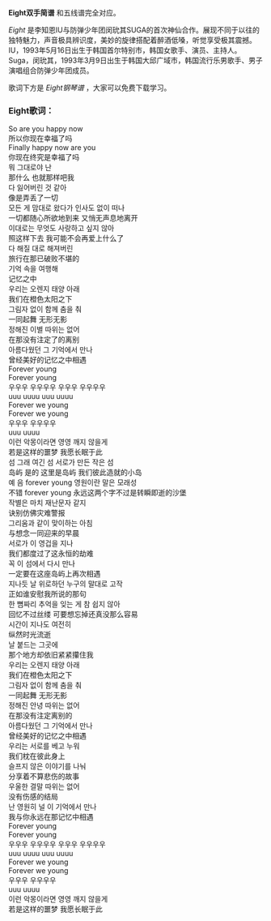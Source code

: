 

**Eight双手简谱** 和五线谱完全对应。

_Eight_
是李知恩IU与防弹少年团闵玧其SUGA的首次神仙合作。展现不同于以往的独特魅力，声音极具辨识度，美妙的旋律搭配着醉酒低嗓，听觉享受极其震撼。IU，1993年5月16日出生于韩国首尔特别市，韩国女歌手、演员、主持人。Suga，闵玧其，1993年3月9日出生于韩国大邱广域市，韩国流行乐男歌手、男子演唱组合防弹少年团成员。

歌词下方是 _Eight钢琴谱_ ，大家可以免费下载学习。

### Eight歌词：

So are you happy now  
所以你现在幸福了吗  
Finally happy now are you  
你现在终究是幸福了吗  
뭐 그대로야 난  
那什么 也就那样吧我  
다 잃어버린 것 같아  
像是弄丢了一切  
모든 게 맘대로 왔다가 인사도 없이 떠나  
一切都随心所欲地到来 又悄无声息地离开  
이대로는 무엇도 사랑하고 싶지 않아  
照这样下去 我可能不会再爱上什么了  
다 해질 대로 해져버린  
旅行在那已破败不堪的  
기억 속을 여행해  
记忆之中  
우리는 오렌지 태양 아래  
我们在橙色太阳之下  
그림자 없이 함께 춤을 춰  
一同起舞 无形无影  
정해진 이별 따위는 없어  
在那没有注定了的离别  
아름다웠던 그 기억에서 만나  
曾经美好的记忆之中相遇  
Forever young  
Forever young  
우우우 우우우우 우우우 우우우우  
uuu uuuu uuu uuuu  
Forever we young  
Forever we young  
우우우 우우우우  
uuu uuuu  
이런 악몽이라면 영영 깨지 않을게  
若是这样的噩梦 我愿长眠于此  
섬 그래 여긴 섬 서로가 만든 작은 섬  
岛屿 是的 这里是岛屿 我们彼此造就的小岛  
예 음 forever young 영원이란 말은 모래성  
不错 forever young 永远这两个字不过是转瞬即逝的沙堡  
작별은 마치 재난문자 같지  
诀别仿佛灾难警报  
그리움과 같이 맞이하는 아침  
与想念一同迎来的早晨  
서로가 이 영겁을 지나  
我们都度过了这永恒的劫难  
꼭 이 섬에서 다시 만나  
一定要在这座岛屿上再次相遇  
지나듯 날 위로하던 누구의 말대로 고작  
正如谁安慰我所说的那句  
한 뼘짜리 추억을 잊는 게 참 쉽지 않아  
回忆不过丝缕 可要想忘掉还真没那么容易  
시간이 지나도 여전히  
纵然时光流逝  
날 붙드는 그곳에  
那个地方却依旧紧紧攥住我  
우리는 오렌지 태양 아래  
我们在橙色太阳之下  
그림자 없이 함께 춤을 춰  
一同起舞 无形无影  
정해진 안녕 따위는 없어  
在那没有注定离别的  
아름다웠던 그 기억에서 만나  
曾经美好的记忆之中相遇  
우리는 서로를 베고 누워  
我们枕在彼此身上  
슬프지 않은 이야기를 나눠  
分享着不算悲伤的故事  
우울한 결말 따위는 없어  
没有伤感的结局  
난 영원히 널 이 기억에서 만나  
我与你永远在那记忆中相遇  
Forever young  
Forever young  
우우우 우우우우 우우우 우우우우  
uuu uuuu uuu uuuu  
Forever we young  
Forever we young  
우우우 우우우우  
uuu uuuu  
이런 악몽이라면 영영 깨지 않을게  
若是这样的噩梦 我愿长眠于此

